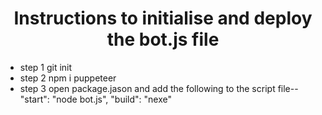 <h1 align="center">Instructions to initialise and deploy the bot.js file </h1>

- step 1 git init
- step 2 npm i puppeteer
- step 3 open package.jason and add the following to the script file--
                       "start": "node bot.js",
                       "build": "nexe"
